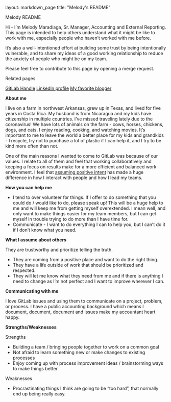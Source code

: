layout: markdown_page
title: "Melody's README"

Melody README

Hi - I’m Melody Maradiaga, Sr. Manager, Accounting and External Reporting. This page is intended to help others understand what it might be like to work with me, especially people who haven’t worked with me before.

It’s also a well-intentioned effort at building some trust by being intentionally vulnerable, and to share my ideas of a good working relationship to reduce the anxiety of people who might be on my team.

Please feel free to contribute to this page by opening a merge request.

Related pages

[GitLab Handle](https://gitlab.com/mmaradiaga)
[LinkedIn profile](https://www.linkedin.com/in/melodymaradiaga/)
[My favorite blogger](https://bethwoolsey.com/)

**About me**

I live on a farm in northwest Arkansas, grew up in Texas, and lived for five years in Costa Rica.  My husband is from Nicaragua and my kids have citizenship in multiple countries.  I’ve missed traveling lately due to the coronavirus!  We have lots of animals on the farm - cows, horses, chickens, dogs, and cats.  I enjoy reading, cooking, and watching movies.  It’s important to me to leave the world a better place for my kids and grandkids - I recycle, try not to purchase a lot of plastic if I can help it, and I try to be kind more often than not.

One of the main reasons I wanted to come to GitLab was because of our values.  I relate to all of them and feel that working collaboratively and keeping a focus on results make for a more efficient and balanced work environment.  I feel that [assuming positive intent](/handbook/values/#assume-positive-intent) has made a huge difference in how I interact with people and how I lead my teams.

**How you can help me**

- I tend to over volunteer for things.  If I offer to do something that you could do / would like to do, please speak up!  This will be a huge help to me and will keep me from getting myself overextended.  I mean well, and only want to make things easier for my team members, but I can get myself in trouble trying to do more than I have time for.
- Communicate - I want to do everything I can to help you, but I can’t do it if I don’t know what you need.

**What I assume about others**

They are trustworthy and prioritize telling the truth. 
- They are coming from a positive place and want to do the right thing.
- They have a life outside of work that should be prioritized and respected.
- They will let me know what they need from me and if there is anything I need to change as I’m not perfect and I want to improve wherever I can.

**Communicating with me**

I love GitLab issues and using them to communicate on a project, problem, or process.  I have a public accounting background which means I document, document, document and issues make my accountant heart happy.

**Strengths/Weaknesses**

Strengths
- Building a team / bringing people together to work on a common goal
- Not afraid to learn something new or make changes to existing processes
- Enjoy coming up with process improvement ideas / brainstorming ways to make things better

Weaknesses
- Procrastinating things I think are going to be “too hard”, that normally end up being really easy.